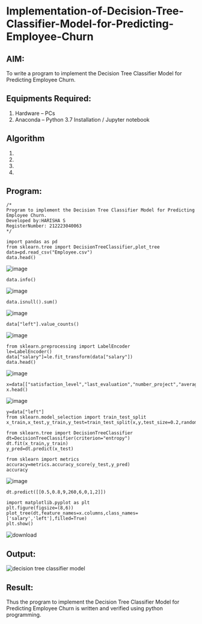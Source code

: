 # Implementation-of-Decision-Tree-Classifier-Model-for-Predicting-Employee-Churn

## AIM:
To write a program to implement the Decision Tree Classifier Model for Predicting Employee Churn.

## Equipments Required:
1. Hardware – PCs
2. Anaconda – Python 3.7 Installation / Jupyter notebook

## Algorithm
1. 
2. 
3. 
4. 

## Program:
```
/*
Program to implement the Decision Tree Classifier Model for Predicting Employee Churn.
Developed by:HARISHA S 
RegisterNumber: 212223040063
*/
```
```
import pandas as pd
from sklearn.tree import DecisionTreeClassifier,plot_tree
data=pd.read_csv("Employee.csv")
data.head()
```
![image](https://github.com/user-attachments/assets/fe4f32b3-b657-43fc-ab14-7f7ef670bbf4)
```
data.info()
```
![image](https://github.com/user-attachments/assets/deeff6fe-e15d-49c8-a768-ce9982d4cabb)
```
data.isnull().sum()
```
![image](https://github.com/user-attachments/assets/536157e6-069a-4418-a922-240e4854edc2)
```
data["left"].value_counts()
```
![image](https://github.com/user-attachments/assets/888db987-02b3-4b53-8b7f-cfdf468e1d66)
```
from sklearn.preprocessing import LabelEncoder
le=LabelEncoder()
data["salary"]=le.fit_transform(data["salary"])
data.head()
```
![image](https://github.com/user-attachments/assets/61b66830-ecd4-4435-9782-15021a49b974)
```
x=data[["satisfaction_level","last_evaluation","number_project","average_montly_hours","time_spend_company","Work_accident","promotion_last_5years","salary"]]
x.head()
```
![image](https://github.com/user-attachments/assets/a95c4f79-0d01-4265-a910-dbd08d8d70ec)

```
y=data["left"]
from sklearn.model_selection import train_test_split
x_train,x_test,y_train,y_test=train_test_split(x,y,test_size=0.2,random_state=100)
```
```
from sklearn.tree import DecisionTreeClassifier
dt=DecisionTreeClassifier(criterion="entropy")
dt.fit(x_train,y_train)
y_pred=dt.predict(x_test)
```
```
from sklearn import metrics
accuracy=metrics.accuracy_score(y_test,y_pred)
accuracy
```
![image](https://github.com/user-attachments/assets/62c04fee-356e-4827-aa51-7e50d21c6c8e)
```
dt.predict([[0.5,0.8,9,260,6,0,1,2]])
```
```
import matplotlib.pyplot as plt 
plt.figure(figsize=(8,6))
plot_tree(dt,feature_names=x.columns,class_names=['salary','left'],filled=True)
plt.show()
```
![download](https://github.com/user-attachments/assets/282511a6-31b1-4e80-88c6-2432b1def4b6)

## Output:
![decision tree classifier model](sam.png)


## Result:
Thus the program to implement the  Decision Tree Classifier Model for Predicting Employee Churn is written and verified using python programming.

